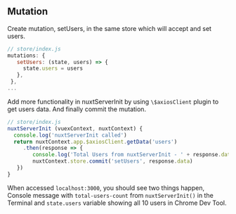 ## Mutation

Create mutation, setUsers, in the same store which will accept and set users.

```javascript
// store/index.js
mutations: {
   setUsers: (state, users) => {
     state.users = users
   },
 },
...
```

Add more functionality in nuxtServerInit by using `\$axiosClient` plugin to get users data. And finally commit the mutation.

```javascript
// store/index.js
nuxtServerInit (vuexContext, nuxtContext) {
  console.log('nuxtServerInit called')
  return nuxtContext.app.$axiosClient.getData('users')
     .then(response => {
        console.log('Total Users from nuxtServerInit - ' + response.data.length)
        nuxtContext.store.commit('setUsers', response.data)
   })
}
```

When accessed `localhost:3000`, you should see two things happen,
Console message with `total-users-count` from `nuxtServerInit()` in the Terminal and
`state.users` variable showing all 10 users in Chrome Dev Tool.
